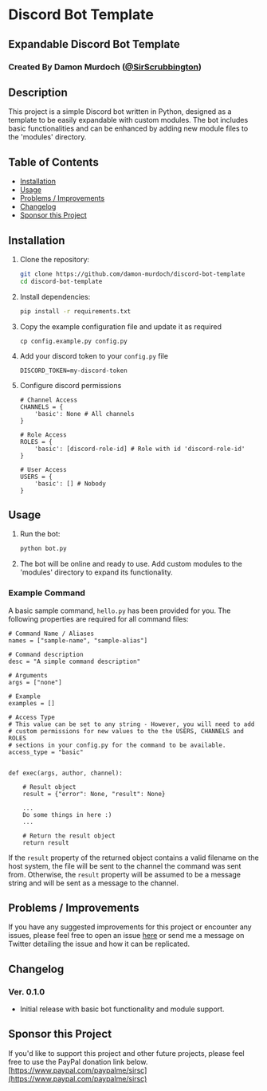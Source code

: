 # Discord Bot Template

## Expandable Discord Bot Template
### Created By Damon Murdoch ([@SirScrubbington](https://github.com/SirScrubbington))

## Description

This project is a simple Discord bot written in Python, designed as a template to be easily expandable with custom modules. The bot includes basic functionalities and can be enhanced by adding new module files to the 'modules' directory.

## Table of Contents

- [Installation](#installation)
- [Usage](#usage)
- [Problems / Improvements](#problems--improvements)
- [Changelog](#changelog)
- [Sponsor this Project](#sponsor-this-project)

## Installation

1. Clone the repository:
   ```bash
   git clone https://github.com/damon-murdoch/discord-bot-template
   cd discord-bot-template
   ```

2. Install dependencies:
   ```bash
   pip install -r requirements.txt
   ```

3. Copy the example configuration file and update it as required
   ```
   cp config.example.py config.py
   ```

4. Add your discord token to your `config.py` file
    ```
    DISCORD_TOKEN=my-discord-token
    ```

5. Configure discord permissions
    ```
    # Channel Access
    CHANNELS = {
        'basic': None # All channels
    }

    # Role Access
    ROLES = {
        'basic': [discord-role-id] # Role with id 'discord-role-id'
    }

    # User Access
    USERS = {
        'basic': [] # Nobody
    }
    ```

## Usage

1. Run the bot:
   ```bash
   python bot.py
   ```

2. The bot will be online and ready to use. Add custom modules to the 'modules' directory to expand its functionality.

### Example Command

A basic sample command, `hello.py` has been provided for you. The following properties are required for all command files:

```
# Command Name / Aliases
names = ["sample-name", "sample-alias"]

# Command description
desc = "A simple command description"

# Arguments
args = ["none"]

# Example
examples = []

# Access Type
# This value can be set to any string - However, you will need to add
# custom permissions for new values to the the USERS, CHANNELS and ROLES
# sections in your config.py for the command to be available.
access_type = "basic"


def exec(args, author, channel):
    
    # Result object
    result = {"error": None, "result": None}

    ...
    Do some things in here :)
    ...

    # Return the result object
    return result
```

If the `result` property of the returned object contains a valid filename on the host system, 
the file will be sent to the channel the command was sent from. Otherwise, the `result` property
will be assumed to be a message string and will be sent as a message to the channel.

## Problems / Improvements

If you have any suggested improvements for this project or encounter any issues, please feel free to open an 
issue [here](../../issues) or send me a message on Twitter detailing the issue and how it can be replicated.

## Changelog

### Ver. 0.1.0

- Initial release with basic bot functionality and module support.

## Sponsor this Project

If you'd like to support this project and other future projects, please feel free to use the PayPal donation link below.
[https://www.paypal.com/paypalme/sirsc](https://www.paypal.com/paypalme/sirsc)
